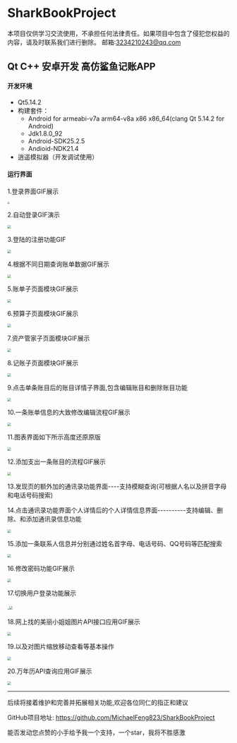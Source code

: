 # SharkBookProject
本项目仅供学习交流使用，不承担任何法律责任。如果项目中包含了侵犯您权益的内容，请及时联系我们进行删除。
邮箱:3234210243@qq.com
## Qt C++ 安卓开发 高仿鲨鱼记账APP

#### 开发环境

- Qt5.14.2
- 构建套件：
    - Android for armeabi-v7a arm64-v8a x86 x86_64(clang Qt 5.14.2 for Android)
    - Jdk1.8.0_92
    - Android-SDK25.2.5
    - Andioid-NDK21.4
- 逍遥模拟器（开发调试使用）


#### 运行界面

1.登录界面GIF展示

<img src="GIF/Login.gif" style="zoom: 33%;" />

2.自动登录GIF演示

<img src="GIF/AutoLogin.gif" style="zoom:50%;" />

3.登陆的注册功能GIF

<img src="GIF/Register.gif" style="zoom:50%;" />

4.根据不同日期查询账单数据GIF展示

<img src="GIF/LookDetailInDifferentDate.gif" style="zoom:50%;" />

5.账单子页面模块GIF展示

<img src="GIF/LookBillPage.gif" style="zoom:50%;" />

6.预算子页面模块GIF展示

<img src="GIF/LookYearAndMonthBudget.gif" style="zoom:50%;" />

7.资产管家子页面模块GIF展示

<img src="GIF/LookAssetsManager.gif" style="zoom:50%;" />

8.记账子页面模块GIF展示

<img src="GIF/BookOneBill.gif" style="zoom:50%;" />

9.点击单条账目后的账目详情子界面,包含编辑账目和删除账目功能

<img src="GIF/EditExpandAndIncome.gif" style="zoom:50%;" />

10.一条账单信息的大致修改编辑流程GIF展示 

<img src="GIF/ModifyBillContent.gif" style="zoom:50%;" /> 

11.图表界面如下所示高度还原原版

<img src="GIF/LookChart.gif" style="zoom:50%;" /> 

12.添加支出一条账目的流程GIF展示

<img src="GIF/BookOneBill.gif" style="zoom:50%;" />

13.发现页的额外加的通讯录功能界面----支持模糊查询(可根据人名以及拼音字母和电话号码搜索)

14.点击通讯录功能界面个人详情后的个人详情信息界面----------支持编辑、删除、和添加通讯录信息功能

<img src="GIF/LookTelBook.gif" style="zoom:50%;" />

15.添加一条联系人信息并分别通过姓名首字母、电话号码、QQ号码等匹配搜索

<img src="GIF/AddOneTelInfoAndSortSearch.gif" style="zoom:50%;" />

16.修改密码功能GIF展示

<img src="GIF/ChangePassWord.gif" style="zoom:50%;" />

17.切换用户登录功能展示

.<img src="GIF/ReplaceUserLogin.gif" style="zoom:50%;" />

18.网上找的美丽小姐姐图片API接口应用GIF展示

<img src="GIF/API_LookBeautyGirl.gif" style="zoom:50%;" />

19.以及对图片缩放移动查看等基本操作

<img src="GIF/PhotoFrameOperation.gif" style="zoom:50%;" />

20.万年历API查询应用GIF展示

<img src="GIF/API_PerpetualCalendar.gif" style="zoom:50%;" />

---

后续将接着维护和完善并拓展相关功能,欢迎各位同仁的指正和建议

GitHub项目地址: https://github.com/MichaelFeng823/SharkBookProject

能否发动您点赞的小手给予我一个支持，一个star，我将不胜感激
